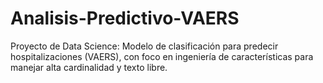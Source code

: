 # Analisis-Predictivo-VAERS
Proyecto de Data Science: Modelo de clasificación para predecir hospitalizaciones (VAERS), con foco en ingeniería de características para manejar alta cardinalidad y texto libre.
